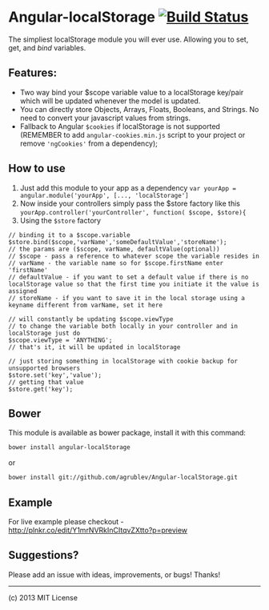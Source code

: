Angular-localStorage [![Build Status](https://travis-ci.org/agrublev/Angular-localStorage.png?branch=master)](https://travis-ci.org/agrublev/Angular-localStorage)
====================

The simpliest localStorage module you will ever use. Allowing you to set, get, and *bind* variables.

## Features:

* Two way bind your $scope variable value to a localStorage key/pair which will be updated whenever the model is updated.
* You can directly store Objects, Arrays, Floats, Booleans, and Strings. No need to convert your javascript values from strings.
* Fallback to Angular ``$cookies`` if localStorage is not supported (REMEMBER to add ``angular-cookies.min.js`` script to your project or remove ``'ngCookies'`` from a dependency);

## How to use

1. Just add this module to your app as a dependency
``var yourApp = angular.module('yourApp', [..., 'localStorage']``
2. Now inside your controllers simply pass the $store factory like this
``yourApp.controller('yourController', function( $scope, $store){``
3. Using the ``$store`` factory
  ```
  // binding it to a $scope.variable
  $store.bind($scope,'varName','someDefaultValue','storeName');
  // the params are ($scope, varName, defaultValue(optional))
  // $scope - pass a reference to whatever scope the variable resides in
  // varName - the variable name so for $scope.firstName enter 'firstName'
  // defaultValue - if you want to set a default value if there is no localStorage value so that the first time you initiate it the value is assigned
  // storeName - if you want to save it in the local storage using a keyname different from varName, set it here

  // will constantly be updating $scope.viewType
  // to change the variable both locally in your controller and in localStorage just do
  $scope.viewType = 'ANYTHING';
  // that's it, it will be updated in localStorage

  // just storing something in localStorage with cookie backup for unsupported browsers
  $store.set('key','value');
  // getting that value
  $store.get('key');
  ```

## Bower
This module is available as bower package, install it with this command:

```bash
bower install angular-localStorage
```

or

```bash
bower install git://github.com/agrublev/Angular-localStorage.git
```

## Example

For live example please checkout - http://plnkr.co/edit/Y1mrNVRkInCItqvZXtto?p=preview

## Suggestions?

Please add an issue with ideas, improvements, or bugs! Thanks!

---

(c) 2013 MIT License

